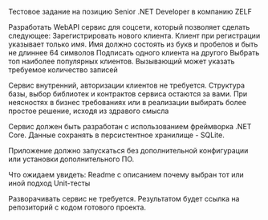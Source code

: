 Тестовое задание на позицию Senior .NET Developer в компанию ZELF

Разработать WebAPI сервис для соцсети, который позволяет сделать следующее: 
Зарегистрировать нового клиента. Клиент при регистрации указывает только имя. Имя должно состоять из букв и пробелов и быть не длиннее 64 символов 
Подписать одного клиента на другого
Выбрать топ наиболее популярных клиентов. Вызывающий может указать требуемое количество записей

Сервис внутренний, авторизации клиентов не требуется. 
Структура базы, выбор библиотек и контрактов сервиса остаются за вами. При неясностях в бизнес требованиях или в реализации выбирать более простое решение, исходя из здравого смысла

Сервис должен быть разработан с использованием фреймворка .NET Core. Данные сохранять в персистентное хранилище - SQLite.

Приложение должно запускаться без дополнительной конфигурации или установки дополнительного ПО. 

Что ожидаем увидеть: 
Readme с описанием почему выбран тот или иной подход
Unit-тесты

Разворачивать сервис не требуется. Результатом будет ссылка на репозиторий с кодом готового проекта.
